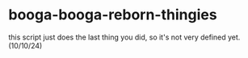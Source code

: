 # booga-booga-reborn-thingies
this script just does the last thing you did, so it's not very defined yet. (10/10/24)
